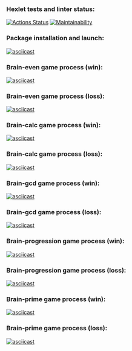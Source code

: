 ### Hexlet tests and linter status:
[![Actions Status](https://github.com/Marre-86/frontend-project-44/workflows/hexlet-check/badge.svg)](https://github.com/Marre-86/frontend-project-44/actions)
[![Maintainability](https://api.codeclimate.com/v1/badges/e109d983506c996c6a8b/maintainability)](https://codeclimate.com/github/Marre-86/frontend-project-44/maintainability)

### Package installation and launch:
[![asciicast](https://asciinema.org/a/pEMwvfiIGz4U3RWcS0kZbQXfo.svg)](https://asciinema.org/a/pEMwvfiIGz4U3RWcS0kZbQXfo)

### Brain-even game process (win):
[![asciicast](https://asciinema.org/a/XsNmxRcp8MNOcC21OXLo7XF6g.svg)](https://asciinema.org/a/XsNmxRcp8MNOcC21OXLo7XF6g)

### Brain-even game process (loss):
[![asciicast](https://asciinema.org/a/qpSwrq0M0D3exiQTPZvPDfxfh.svg)](https://asciinema.org/a/qpSwrq0M0D3exiQTPZvPDfxfh)

### Brain-calc game process (win):
[![asciicast](https://asciinema.org/a/JqeJ70zhzNr4mJqIeQuudOoHN.svg)](https://asciinema.org/a/JqeJ70zhzNr4mJqIeQuudOoHN)

### Brain-calc game process (loss):
[![asciicast](https://asciinema.org/a/YvJA0Sd9kxDw243cPpdQhykyR.svg)](https://asciinema.org/a/YvJA0Sd9kxDw243cPpdQhykyR)

### Brain-gcd game process (win):
[![asciicast](https://asciinema.org/a/cLfHMhQpiYJYwlOH11149PW3v.svg)](https://asciinema.org/a/cLfHMhQpiYJYwlOH11149PW3v)

### Brain-gcd game process (loss):
[![asciicast](https://asciinema.org/a/hXqzDxe2rSoefrNwHV8wa4yFK.svg)](https://asciinema.org/a/hXqzDxe2rSoefrNwHV8wa4yFK)

### Brain-progression game process (win):
[![asciicast](https://asciinema.org/a/CFJaWRLuMf1wfA0A4fzdRooct.svg)](https://asciinema.org/a/CFJaWRLuMf1wfA0A4fzdRooct)

### Brain-progression game process (loss):
[![asciicast](https://asciinema.org/a/h9CLckHqft3al1keXCI4Zb9Rt.svg)](https://asciinema.org/a/h9CLckHqft3al1keXCI4Zb9Rt)

### Brain-prime game process (win):
[![asciicast](https://asciinema.org/a/FUWErULFIDv7t4qDPno4pVt9G.svg)](https://asciinema.org/a/FUWErULFIDv7t4qDPno4pVt9G)

### Brain-prime game process (loss):
[![asciicast](https://asciinema.org/a/V5JipLAKgngrNWb01J0xSz7oK.svg)](https://asciinema.org/a/V5JipLAKgngrNWb01J0xSz7oK)

